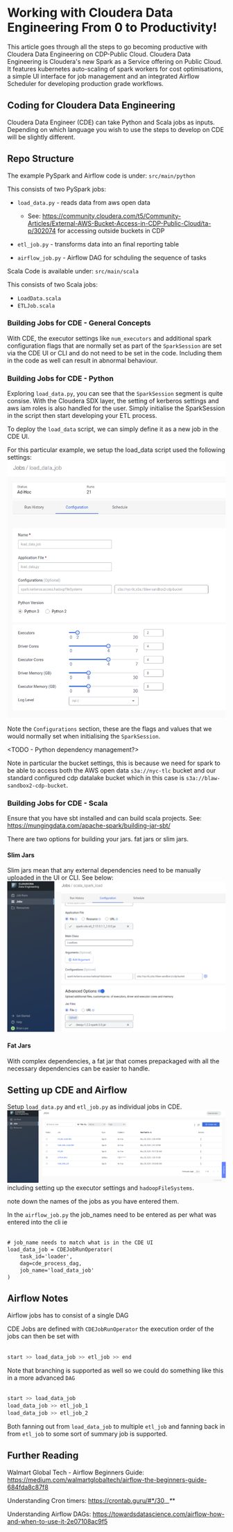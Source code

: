 # Working with Cloudera Data Engineering From 0 to Productivity!

This article goes through all the steps to go becoming productive with Cloudera Data Engineering on CDP-Public Cloud.
Cloudera Data Engineering is Cloudera's new Spark as a Service offering on Public Cloud. It features kubernetes auto-scaling of spark workers for cost optimisations, a simple UI interface for job management and an integrated Airflow Scheduler for developing production grade workflows. 

## Coding for Cloudera Data Engineering

Cloudera Data Engineer (CDE) can take Python and Scala jobs as inputs. Depending on which language you wish to use the steps to develop on CDE will be slightly different.

## Repo Structure

The example PySpark and Airflow code is under: `src/main/python`

This consists of two PySpark jobs:
- `load_data.py` - reads data from aws open data
    - See: https://community.cloudera.com/t5/Community-Articles/External-AWS-Bucket-Access-in-CDP-Public-Cloud/ta-p/302074 for accessing outside buckets in CDP

- `etl_job.py` - transforms data into an final reporting table

- `airflow_job.py` - Airflow DAG for schduling the sequence of tasks

Scala Code is available under: `src/main/scala`

This consists of two Scala jobs:
- `LoadData.scala`
- `ETLJob.scala`

### Building Jobs for CDE - General Concepts

With CDE, the executor settings like `num_executors` and additional spark configuration flags that are normally set as part of the `SparkSession` are set via the CDE UI or CLI and do not need to be set in the code. Including them in the code as well can result in abnormal behaviour.

### Building Jobs for CDE - Python

Exploring `load_data.py`, you can see that the `SparkSession` segment is quite consise. With the Cloudera SDX layer, the setting of kerberos settings and aws iam roles is also handled for the user. Simply initialise the SparkSession in the script then start developing your ETL process.

To deploy the `load_data` script, we can simply define it as a new job in the CDE UI.

For this particular example, we setup the load_data script used the following settings:
![Load Data Settings](images/load_data_config.png)

Note the `Configurations` section, these are the flags and values that we would normally set when initialising the `SparkSession`.

<TODO - Python dependency management?>

Note in particular the bucket settings, this is because we need for spark to be able to access both the AWS open data `s3a://nyc-tlc` bucket and our standard configured cdp datalake bucket which in this case is `s3a://blaw-sandbox2-cdp-bucket`.


### Building Jobs for CDE - Scala

Ensure that you have sbt installed and can build scala projects.
See: https://mungingdata.com/apache-spark/building-jar-sbt/

There are two options for building your jars. fat jars or slim jars.

#### Slim Jars

Slim jars mean that any external dependencies need to be manually uploaded in the UI or CLI. See below:
![Upload Dependencies](images/uploading_dependencies.png)

#### Fat Jars

With complex dependencies, a fat jar that comes prepackaged with all the necessary dependencies can be easier to handle.


## Setting up CDE and Airflow

Setup `load_data.py` and `etl_job.py` as individual jobs in CDE.
![Jobs Screen](images/Jobs_screen.png) including setting up the executor settings and `hadoopFileSystems`.

note down the names of the jobs as you have entered them.

In the `airflow_job.py` the job_names need to be entered as per what was entered into the cli ie

```{python}

# job_name needs to match what is in the CDE UI
load_data_job = CDEJobRunOperator(
    task_id='loader',
    dag=cde_process_dag,
    job_name='load_data_job'
)

```
## Airflow Notes

Airflow jobs has to consist of a single DAG

CDE Jobs are defined with `CDEJobRunOperator` the execution order of the jobs can then be set with

```python

start >> load_data_job >> etl_job >> end

```

Note that branching is supported as well so we could do something like this in a more advanced `DAG`

```python

start >> load_data_job
load_data_job >> etl_job_1
load_data_job >> etl_job_2

```

Both fanning out from `load_data_job` to multiple `etl_job` and fanning back in from `etl_job` to some sort of summary job is supported.

## Further Reading

Walmart Global Tech - Airflow Beginners Guide: https://medium.com/walmartglobaltech/airflow-the-beginners-guide-684fda8c87f8

Understanding Cron timers: https://crontab.guru/#*/30_*_*_*_*

Understanding Airflow DAGs: https://towardsdatascience.com/airflow-how-and-when-to-use-it-2e07108ac9f5